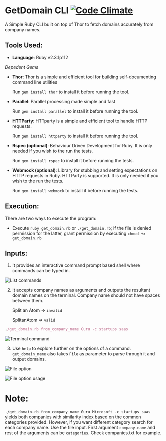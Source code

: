 # GetDomain CLI [![Code Climate](https://codeclimate.com/github/Sayanc93/GetDomain/badges/gpa.svg)](https://codeclimate.com/github/Sayanc93/GetDomain)

A Simple Ruby CLI built on top of Thor to fetch domains accurately from company names.

## Tools Used:

* **Language**: Ruby v2.3.1p112

*Depedent Gems*
* **Thor**: Thor is a simple and efficient tool for building self-documenting command line utilities

    Run `gem install thor` to install it before running the tool.

* **Parallel**: Parallel processing made simple and fast

    Run `gem install parallel` to install it before running the tool.

* **HTTParty**: HTTparty is a simple and efficient tool to handle HTTP requests.

    Run `gem install httparty` to install it before running the tool.

* **Rspec (optional)**: Behaviour Driven Development for Ruby. It is only needed if you wish to the run the tests.

    Run `gem install rspec` to install it before running the tests.

* **Webmock (optional)**: Library for stubbing and setting expectations on HTTP requests in Ruby. HTTParty is supported. It is only needed if you wish to the run the tests.

    Run `gem install webmock` to install it before running the tests.

## Execution:

There are two ways to execute the program:

* Execute `ruby get_domain.rb` or `./get_domain.rb`; if the file is denied permission for the latter, grant permission by executing `chmod +x get_domain.rb`

## Inputs:

1) It provides an interactive command prompt based shell where
commands can be typed in.

![List commands](https://monosnap.com/file/XCq84SBK5OHoqCr2biYNi3YNf2q5xW.png)

2) It accepts company names as arguments and outputs the resultant domain names on the terminal. Company name should not have spaces between them.

    Split an Atom => `invalid`

    SplitanAtom => `valid`

```ruby
./get_domain.rb from_company_name Guru -c startups saas 
```
![Terminal command](https://monosnap.com/file/NQ0YZhPi3Yjy8sNKRifXhvlGDevXLH.png)

3) Use `help` to explore further on the options of a command. `get_domain_name` also takes `File` as parameter to parse through it and output domains.

![File option](https://monosnap.com/file/eUA9weqlJG5MdhLenkFoeXn7WMcsJB.png)

![File option usage](https://monosnap.com/file/Uy88h14YFjHhr4DRAS1bNVNSNe7ls8.png)

# Note: 
`./get_domain.rb from_company_name Guru Microsoft -c startups saas ` yields both companies with similarity index based on the common categories provided.
However, if you want different category search for each company name. Use the file input.
First argument `company-name` and rest of the arguments can be `categories`. Check companies.txt for example.
